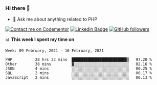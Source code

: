 ### Hi there 👋

<!--
**mustafaculban/mustafaculban** is a ✨ _special_ ✨ repository because its `README.md` (this file) appears on your GitHub profile.

Here are some ideas to get you started:

- 🌱 I’m currently learning ...
- 👯 I’m looking to collaborate on ...
- 🤔 I’m looking for help with ...
- 📫 How to reach me: ...
- 😄 Pronouns: ...
- ⚡ Fun fact: ...

-->
- 💬 Ask me about anything related to PHP

[![Contact me on Codementor](https://www.codementor.io/m-badges/karamusluk/book-session.svg)](https://www.codementor.io/@karamusluk?refer=badge)
[![Linkedin Badge](https://img.shields.io/badge/-Mustafa%20Culban-blue?style=social&logo=Linkedin&logoColor=blue&link=https://www.linkedin.com/in/mustafaculban/)](https://www.linkedin.com/in/mustafaculban/) 
[![GitHub followers](https://img.shields.io/github/followers/karamusluk?label=Follow&style=social)](https://github.com/karamusluk/?tab=follow)


📊 **This week I spent my time on**
<!--START_SECTION:waka-->
```text
Week: 09 February, 2021 - 16 February, 2021

PHP          28 hrs 33 mins  ████████████████████████▒   97.20 % 
Other        38 mins         ▓░░░░░░░░░░░░░░░░░░░░░░░░   02.16 % 
JSON         4 mins          ░░░░░░░░░░░░░░░░░░░░░░░░░   00.25 % 
SQL          2 mins          ░░░░░░░░░░░░░░░░░░░░░░░░░   00.17 % 
JavaScript   2 mins          ░░░░░░░░░░░░░░░░░░░░░░░░░   00.13 % 
```
<!--END_SECTION:waka-->

